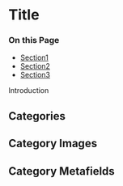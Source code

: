 # Title

<div class="otp" id="no-index">

### On this Page	
- [Section1](#section1)
- [Section2](#section2)
- [Section3](#section3)

</div>

Introduction

## Categories

## Category Images

## Category Metafields